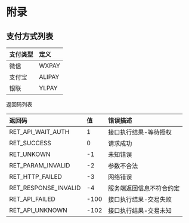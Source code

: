 # 附录

## 支付方式列表

| 支付类型 | 定义 |
| :--- | :--- |
| 微信 | WXPAY |
| 支付宝 | ALIPAY |
| 银联 | YLPAY |

返回码列表



| **返回码** | **值** | **错误描述** |
| :--- | :--- | :--- |
| RET\_API\_WAIT\_AUTH | 1 | 接口执行结果-等待授权 |
| RET\_SUCCESS | 0 | 请求成功 |
| RET\_UNKOWN | -1 | 未知错误 |
| RET\_PARAM\_INVALID | -2 | 参数不合法 |
| RET\_HTTP\_FAILED | -3 | 网络错误 |
| RET\_RESPONSE\_INVALID | -4 | 服务端返回信息不符合约定 |
| RET\_API\_FAILED | -100 | 接口执行结果-交易失败 |
| RET\_API\_UNKNOWN | -102 | 接口执行结果-交易未知 |



